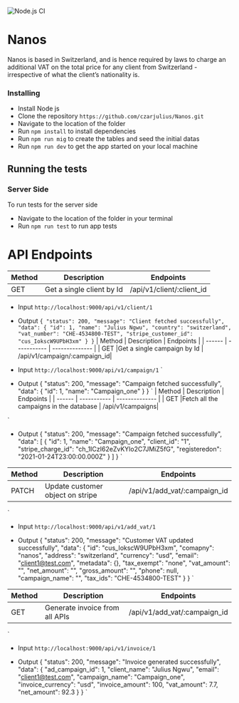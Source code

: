 ![Node.js CI](https://github.com/czarjulius/Nanos/workflows/Node.js%20CI/badge.svg)

# Nanos
Nanos is based in Switzerland, and is hence required by laws to charge an additional VAT on the total price for any client from Switzerland - irrespective of what the client’s nationality is.

### Installing
- Install Node js
- Clone the repository `https://github.com/czarjulius/Nanos.git`
- Navigate to the location of the folder
- Run `npm install` to install dependencies
- Run `npm run mig` to create the tables and seed the initial datas
- Run `npm run dev` to get the app started on your local machine

## Running the tests 
### Server Side
To run tests for the server side
- Navigate to the location of the folder in your terminal
- Run `npm run test` to run app tests

# API Endpoints

| Method | Description | Endpoints      |
 | ------ | ----------- | -------------- |
 | GET |Get a single client by Id| /api/v1/client/:client_id|

- Input `http://localhost:9000/api/v1/client/1`

- Output
`
{
    "status": 200,
    "message": "Client fetched successfully",
    "data": {
        "id": 1,
        "name": "Julius Ngwu",
        "country": "switzerland",
        "vat_number": "CHE-4534800-TEST",
        "stripe_customer_id": "cus_IokscW9UPbH3xm"
    }
}
`
| Method | Description | Endpoints      |
 | ------ | ----------- | -------------- |
 | GET |Get a single campaign by Id |  /api/v1/campaign/:campaign_id|

 - Input `http://localhost:9000/api/v1/campaign/1`
`
- Output
{
    "status": 200,
    "message": "Campaign fetched successfully",
    "data": {
        "id": 1,
        "name": "Campaign_one"
    }
}
`
| Method | Description | Endpoints      |
 | ------ | ----------- | -------------- |
 | GET |Fetch all the campaigns in the database | /api/v1/campaigns|

 `

 - Output
 {
    "status": 200,
    "message": "Campaign fetched successfully",
    "data": [
        {
            "id": 1,
            "name": "Campaign_one",
            "client_id": "1",
            "stripe_charge_id": "ch_1ICzI62eZvKYlo2C7JMiZ5fG",
            "registeredon": "2021-01-24T23:00:00.000Z"
        }
    ]
}
 `

 | Method | Description | Endpoints      |
 | ------ | ----------- | -------------- |
 | PATCH |Update customer object on stripe| /api/v1/add_vat/:campaign_id|

 `
  - Input `http://localhost:9000/api/v1/add_vat/1`


 - Output
 {
    "status": 200,
    "message": "Customer VAT updated successfully",
    "data": {
        "id": "cus_IokscW9UPbH3xm",
        "comapny": "nanos",
        "address": "switzerland",
        "currency": "usd",
        "email": "client1@test.com",
        "metadata": {},
        "tax_exempt": "none",
        "vat_amount": "",
        "net_amount": "",
        "gross_amount": "",
        "phone": null,
        "campaign_name": "",
        "tax_ids": "CHE-4534800-TEST"
    }
}
 `

 | Method | Description | Endpoints      |
 | ------ | ----------- | -------------- |
 | GET |Generate invoice from all APIs| /api/v1/add_vat/:campaign_id|

 `
  - Input `http://localhost:9000/api/v1/invoice/1`


 - Output
 {
    "status": 200,
    "message": "Invoice generated successfully",
    "data": {
        "ad_campaign_id": 1,
        "client_name": "Julius Ngwu",
        "email": "client1@test.com",
        "campaign_name": "Campaign_one",
        "invoice_currency": "usd",
        "invoice_amount": 100,
        "vat_amount": 7.7,
        "net_amount": 92.3
    }
}
 `